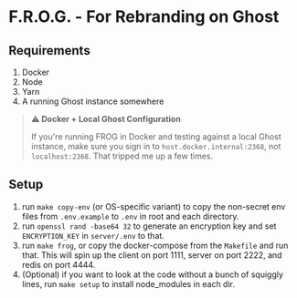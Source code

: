 # F.R.O.G. - For Rebranding on Ghost

## Requirements
1. Docker
2. Node
3. Yarn
4. A running Ghost instance somewhere

> **⚠️ Docker + Local Ghost Configuration**
>
> If you're running FROG in Docker and testing against a local Ghost instance, make sure you sign in to `host.docker.internal:2368`, not `localhost:2368`. That tripped me up a few times.


## Setup
1. run `make copy-env` (or OS-specific variant) to copy the non-secret env files from `.env.example` to `.env` in root and each directory.
2. run `openssl rand -base64 32` to generate an encryption key and set `ENCRYPTION_KEY` in `server/.env` to that.
3. run `make frog`, or copy the docker-compose from the `Makefile` and run that. This will spin up the client on port 1111, server on port 2222, and redis on port 4444.
4. (Optional) if you want to look at the code without a bunch of squiggly lines, run `make setup` to install node_modules in each dir.
